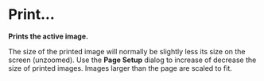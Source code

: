 # Print\...

**Prints the active image.**

The size of the printed image will normally be slightly less its size on
the screen (unzoomed). Use the **Page Setup** dialog to increase of
decrease the size of printed images. Images larger than the page are
scaled to fit.
